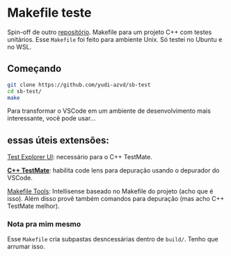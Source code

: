 # Makefile teste
Spin-off de outro [repositório](https://github.com/yudi-azvd/make-tutorial). Makefile para um projeto C++ com testes unitários. Esse `Makefile` foi feito para ambiente Unix. Só testei no Ubuntu e no WSL.


## Começando
```sh
git clone https://github.com/yudi-azvd/sb-test
cd sb-test/
make
```

Para transformar o VSCode em um ambiente de desenvolvimento mais interessante, você pode usar...

## essas úteis extensões:
[Test Explorer UI](https://marketplace.visualstudio.com/items?itemName=hbenl.vscode-test-explorer): necessário para o C++ TestMate.

**[C++ TestMate](https://marketplace.visualstudio.com/items?itemName=matepek.vscode-catch2-test-adapter)**: habilita code lens para depuração usando o depurador do VSCode.

[Makefile Tools](https://marketplace.visualstudio.com/items?itemName=ms-vscode.makefile-tools): Intellisense baseado no Makefile do projeto (acho que é isso). Além disso provê também comandos para depuração (mas acho C++ TestMate melhor).

### Nota pra mim mesmo
Esse `Makefile` cria subpastas desncessárias dentro de `build/`. Tenho
que arrumar isso.
